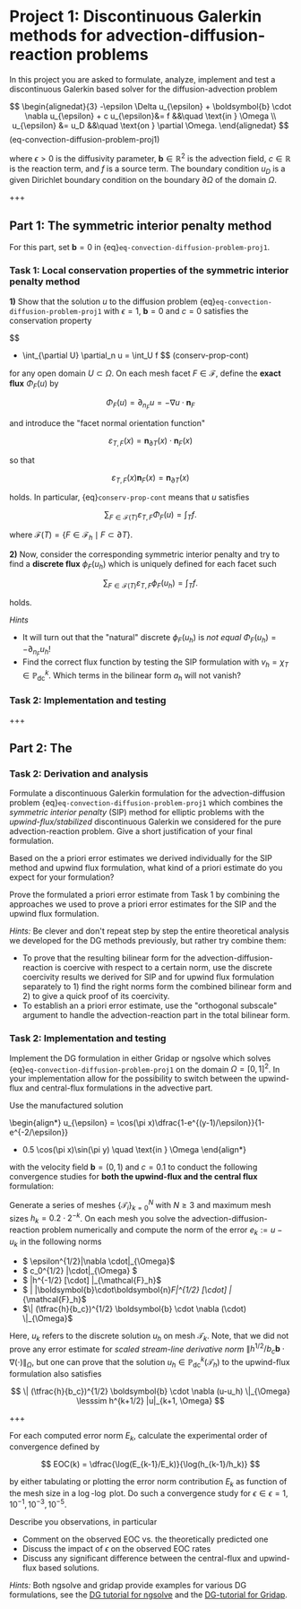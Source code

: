 
# Project 1: Discontinuous Galerkin methods for advection-diffusion-reaction problems

In this project you are asked to formulate, analyze, implement and test a discontinuous Galerkin
based solver for the diffusion-advection problem 

$$
\begin{alignedat}{3}
-\epsilon \Delta u_{\epsilon} + \boldsymbol{b} \cdot \nabla u_{\epsilon} + c u_{\epsilon}&= f &&\quad \text{in } \Omega
\\
u_{\epsilon} &= u_D &&\quad \text{on } \partial \Omega.
\end{alignedat}
$$ (eq-convection-diffusion-problem-proj1)

where $\epsilon > 0$ is the diffusivity parameter, $\boldsymbol{b} \in \mathbb{R}^2$ is the advection field, $c \in \mathbb{R}$ is the reaction term, and $f$ is a source term. The boundary condition $u_D$ is a given Dirichlet boundary condition on the boundary $\partial \Omega$ of the domain $\Omega$.

+++


## Part 1: The symmetric interior penalty method

For this part, set $\boldsymbol{b} = 0$  in {eq}`eq-convection-diffusion-problem-proj1`.

### Task 1: Local conservation properties of the symmetric interior penalty method

**1)** Show that the solution $u$ to the diffusion
problem {eq}`eq-convection-diffusion-problem-proj1` with 
$\epsilon = 1$, $\boldsymbol{b}=0$
and $c=0$ satisfies the conservation property

$$
- \int_{\partial U} \partial_n u = \int_U f
$$ (conserv-prop-cont)

for any open domain $U \subset \Omega$. 
On each mesh facet $F \in \mathcal{F}$, define the **exact flux** $\Phi_F(u)$ by

$$
\Phi_F(u) = \partial_{n_F} u = -\nabla u \cdot \boldsymbol{n}_F
$$

and introduce the "facet normal orientation function" 

$$
\varepsilon_{T,F}(x) = \boldsymbol{n}_{\partial T}(x) \cdot \boldsymbol{n}_F(x)
$$

so that

$$
\varepsilon_{T,F}(x) \boldsymbol{n}_F(x) = \boldsymbol{n}_{\partial T}(x)
$$

holds. In particular, {eq}`conserv-prop-cont` means that $u$ satisfies 

$$
\sum_{F\in \mathcal{F}(T)} \varepsilon_{T,F} \Phi_F(u) = \int_T f.
$$

where 
$\mathcal{F}(T) = \{F \in \mathcal{F}_h \mid F \subset \partial T \}.$

**2)** Now, consider the corresponding symmetric interior penalty and try 
to find a **discrete flux** $\phi_F(u_h)$ which is uniquely defined for each 
facet such  

$$
\sum_{F\in \mathcal{F}(T)} \varepsilon_{T,F} \phi_F(u_h) = \int_T f.
$$

holds.

*Hints*

- It will turn out that the "natural" discrete $\phi_F(u_h)$ is *not equal* $\Phi_F(u_h) = -\partial_{n_F} u_h$!
- Find the correct flux function by testing the SIP formulation with $v_h = \chi_T \in  \mathbb{P}^k_{\mathrm{dc}}$. Which terms in the bilinear form $a_h$ will not vanish? 

### Task 2: Implementation and testing

+++


## Part 2: The

### Task 2: Derivation and analysis
Formulate a discontinuous Galerkin formulation for the advection-diffusion problem
{eq}`eq-convection-diffusion-problem-proj1`
which combines the *symmetric interior penalty* (SIP) method for elliptic problems
with the *upwind-flux/stabilized* discontinuous Galerkin we considered for the
pure advection-reaction problem.
Give a short justification of your final formulation.

Based on the a priori error estimates we derived individually for the SIP method 
and upwind flux formulation, what kind of a priori estimate do 
you expect for your formulation?

Prove the formulated a priori error estimate from Task 1 by combining the
approaches we used to prove a priori error estimates for the SIP and the upwind flux formulation.

*Hints:*
Be clever and don't repeat step by step the entire theoretical analysis we developed
for the DG methods previously, but rather try combine them:
* To prove that the resulting bilinear form for the
  advection-diffusion-reaction is coercive with
  respect to a certain norm, use the discrete coercivity results we
  derived for SIP and for upwind flux formulation separately to 1) find
  the right norms form the combined bilinear form and 2) to give a quick
  proof of its coercivity.
* To establish an a priori error estimate, use the "orthogonal subscale" argument 
  to handle the advection-reaction part in the total bilinear form.  

### Task 2: Implementation and testing
Implement the DG formulation in either Gridap or ngsolve
which solves {eq}`eq-convection-diffusion-problem-proj1`
on the domain $\Omega = [0,1]^2$.
In your implementation allow for the possibility to switch between the
upwind-flux and central-flux formulations in the advective part.

Use the manufactured solution

\begin{align*}
 u_{\epsilon} = \cos(\pi x)\dfrac{1-e^{(y-1)/\epsilon}}{1-e^{-2/\epsilon}}
 + 0.5 \cos(\pi x)\sin(\pi y) \quad \text{in } \Omega
\end{align*}

with the velocity field $\boldsymbol{b} = (0,1)$ and $c = 0.1$
to conduct the following convergence studies
for **both the upwind-flux and the central flux** formulation:

Generate a series of meshes $\{\mathcal{T}_i\}_{k=0}^{N}$ with $N \geqslant 3$ and maximum mesh sizes $h_{k} =  0.2 \cdot 2^{-k}$. 
On each mesh you solve the advection-diffusion-reaction problem numerically and 
compute the norm of the error $e_k := u-u_k$ in the following norms
* $ \epsilon^{1/2}\|\nabla \cdot\|_{\Omega}$
* $ c_0^{1/2} \|\cdot\|_{\Omega} $
* $ \|h^{-1/2} [\cdot] \|_{\mathcal{F}_h}$
* $ \| |\boldsymbol{b}\cdot\boldsymbol{n}_F|^{1/2} [\cdot] \|_{\mathcal{F}_h}$
* $\| (\tfrac{h}{b_c})^{1/2} \boldsymbol{b} \cdot \nabla (\cdot) \|_{\Omega}$

Here, $u_k$ refers to the discrete solution $u_h$ on mesh $\mathcal{T}_k$.
Note, that we did not prove any error estimate for *scaled stream-line derivative norm*
$\| h^{1/2}/b_c \boldsymbol{b} \cdot \nabla (\cdot) \|_{\Omega}$, but one can prove
that the solution $u_h \in \mathbb{P}^k_{\mathrm{dc}}(\mathcal{T}_h)$ to the upwind-flux formulation also satisfies

$$
\| (\tfrac{h}{b_c})^{1/2} \boldsymbol{b} \cdot \nabla (u-u_h) \|_{\Omega} \lesssim h^{k+1/2} |u|_{k+1, \Omega}
$$

+++

For each computed error norm $E_k$, calculate the experimental order
of convergence defined by

$$
EOC(k) = \dfrac{\log(E_{k-1}/E_k)}{\log(h_{k-1}/h_k)}
$$

by either tabulating or plotting  the error norm contribution
$E_k$ as function of the mesh size in a $\log$-$\log$ plot.
Do such a convergence study for 
$\epsilon \in \epsilon = 1, 10^{-1}, 10^{-3}, 10^{-5}$.

Describe you observations, in particular 
* Comment on the observed EOC vs.  the theoretically predicted one
* Discuss the impact of $\epsilon$ on the observed EOC rates
* Discuss any significant difference between the central-flux and upwind-flux based solutions.

*Hints:*
Both ngsolve and gridap provide examples for various DG formulations,
see the [DG tutorial for ngsolve](https://docu.ngsolve.org/latest/i-tutorials/unit-2.8-DG/DG.html) and the [DG-tutorial for Gridap](https://gridap.github.io/Tutorials/dev/pages/t006_dg_discretization/#Tutorial-6:-Poisson-equation-(with-DG)-1).
